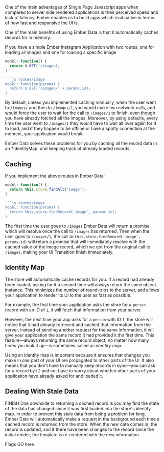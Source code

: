 One of the main advantages of Single Page Javascript apps when compared to server
side rendered applications is their perceived speed and lack of latency. Ember enables us
to build apps which rival native in terms of how fast and responsive the UI is.

One of the main benefits of using Ember Data is that it automatically caches records for in memory.

If you have a simple Ember Instagram Application with two routes, one for loading
all images and one for loading a specific image

```js routes/images.js
model: function() {
  return $.GET('/images);
}

```js routes/image
model: function(params) {
  return $.GET('/images/' + params.id);
}
```
By default, unless you implemented caching manually, when the user went to `/images/` and then to
`/images/1`, you would make two network calls, and would force the user to wait for the call
to `/images/1` to finish, even though you have already fetched all the images.
Moreover, by using defaults, every time the user went to `/images/1` they would have to wait all over
again for it to load, and if they happen to be offline or have a spotty connection at the moment, your
application would break.

Ember Data solves these problems for you by caching all the record data in an *identityMap` and keeping
track of already loaded records.

## Caching

If you implement the above routes in Ember Data:

```js routes/images.js
model: function() {
  return this.store.findAll('image');
}

```js routes/image
model: function(params) {
  return this.store.findRecord('image', params.id);
}
```

The first time the user goes to `/images` Ember Data will return a promise which will resolve
once the call to `/images` has returned. Then when the user goes to `/images/1`, the call to
`this.store.findRecord('image', params.id)` will return a promise that will immediately resolve with
the cached value of the Image record, which we got from the original call to `/images`, making your UI
Transition finish immediately.


## Identity Map

The store will automatically cache records for you. If a record had already
been loaded, asking for it a second time will always return the same
object instance. This minimizes the number of round-trips to the
server, and allows your application to render its UI to the user as fast as
possible.

For example, the first time your application asks the store for a
`person` record with an ID of `1`, it will fetch that information from
your server.

However, the next time your app asks for a `person` with ID `1`, the
store will notice that it had already retrieved and cached that
information from the server. Instead of sending another request for the
same information, it will give your application the same record it had
provided it the first time.  This feature—always returning the same
record object, no matter how many times you look it up—is sometimes
called an _identity map_.

Using an identity map is important because it ensures that changes you
make in one part of your UI are propagated to other parts of the UI. It
also means that you don't have to manually keep records in sync—you can
ask for a record by ID and not have to worry about whether other parts
of your application have already asked for and loaded it.


## Dealing With Stale Data
FINISH
One downside to returning a cached record is you may find the state of
the data has changed since it was first loaded into the store's
identity map. In order to prevent this stale data from being a problem
for long, Ember Data will automatically make a request in the
background each time a cached record is returned from the store. When
the new data comes in, the record is updated, and if there have been
changes to the record since the initial render, the template is
re-rendered with the new information.

Flags GO here
